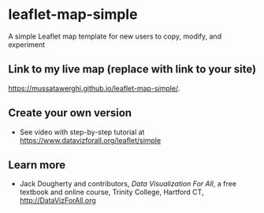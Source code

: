 # leaflet-map-simple
A simple Leaflet map template for new users to copy, modify, and experiment

## Link to my live map (replace with link to your site)

 https://mussatawerghi.github.io/leaflet-map-simple/.

## Create your own version
- See video with step-by-step tutorial at https://www.datavizforall.org/leaflet/simple

## Learn more
- Jack Dougherty and contributors, *Data Visualization For All*, a free textbook and online course, Trinity College, Hartford CT, http://DataVizForAll.org

